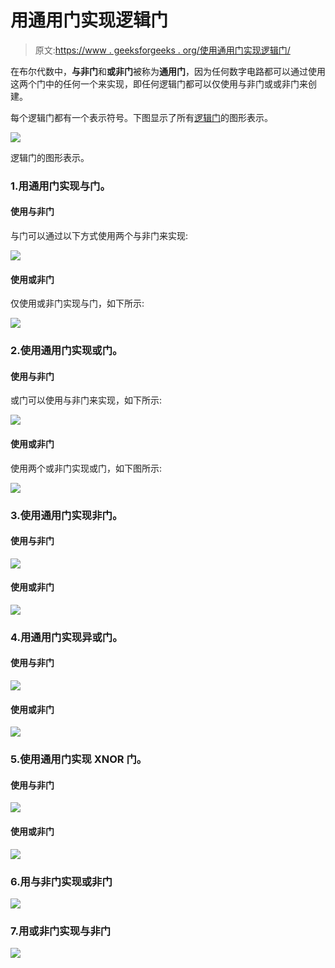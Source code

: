 # 用通用门实现逻辑门

> 原文:[https://www . geeksforgeeks . org/使用通用门实现逻辑门/](https://www.geeksforgeeks.org/realization-of-logic-gate-using-universal-gates/)

在布尔代数中，**与非门**和**或非门**被称为**通用门**，因为任何数字电路都可以通过使用这两个门中的任何一个来实现，即任何逻辑门都可以仅使用与非门或或非门来创建。

每个逻辑门都有一个表示符号。下图显示了所有[逻辑门](https://www.geeksforgeeks.org/introduction-of-logic-gates/)的图形表示。

![](img/d6932203d873aae2473d8bc0671ab425.png)

逻辑门的图形表示。

### 1.用通用门实现与门。

#### 使用与非门

与门可以通过以下方式使用两个与非门来实现:

![](img/0085459acf95d8587a4a373335012cf9.png)

#### 使用或非门

仅使用或非门实现与门，如下所示:

![](img/023cbbe7dd5e6aca0dba431357c658e0.png)

### 2.使用通用门实现或门。

#### 使用与非门

或门可以使用与非门来实现，如下所示:

![](img/ebce16b5138bb2f3c07a0b0110e7dacf.png)

#### 使用或非门

使用两个或非门实现或门，如下图所示:

![](img/315ccb3a9bfeb50bdf70f34d9c41739e.png)

### 3.使用通用门实现非门。

#### 使用与非门

![](img/966bab21a066b1c4694feca74296701d.png)

#### 使用或非门

![](img/811b0ffeabb3cfb17167370efa89b028.png)

### 4.用通用门实现异或门。

#### 使用与非门

![](img/5c30f811afcb0ca88051c228c1fb86bd.png)

#### 使用或非门

![](img/7cd4c665f3b09a7777b780fb5333d2f9.png)

### 5.使用通用门实现 XNOR 门。

#### 使用与非门

![](img/58e2bc26f332a469153ae5a46258afeb.png)

#### 使用或非门

![](img/10badda27e220282af750dd77fa9586e.png)

### 6.用与非门实现或非门

![](img/c7557d0ab5a670d78b30f39f0b6f24b8.png)

### 7.用或非门实现与非门

![](img/b8003f22418fd162a5a2d29925f625b3.png)